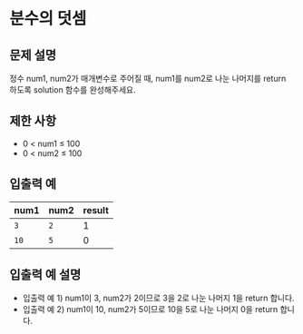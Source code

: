 <h1>분수의 덧셈</h1>


<h2>문제 설명</h2>
정수 num1, num2가 매개변수로 주어질 때, num1를 num2로 나눈 나머지를 return 하도록 solution 함수를 완성해주세요.

<h2>제한 사항</h2>


- 0 < num1 ≤ 100
- 0 < num2 ≤ 100


<h2>입출력 예</h2>

|num1|num2|result|
|---|---|---|
|`3`|`2`|1|
|`10`|`5`|0|


<h2>입출력 예 설명</h2>


- 입출력 예 1) num1이 3, num2가 2이므로 3을 2로 나눈 나머지 1을 return 합니다.
- 입출력 예 2) num1이 10, num2가 5이므로 10을 5로 나눈 나머지 0을 return 합니다.
